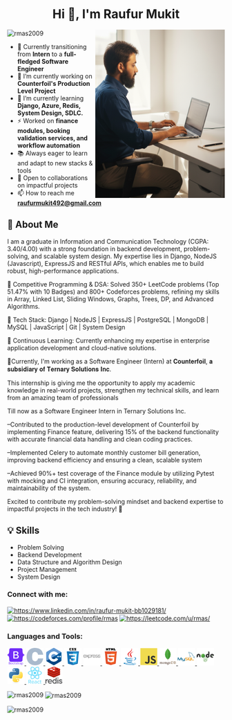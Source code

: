 

<h1 align="center">Hi 👋, I'm Raufur Mukit</h1>

<img align="right" alt="Coding"  width="300" src="profile.png">


<p align="left"> <img src="https://komarev.com/ghpvc/?username=rmas2009&label=Profile%20views&color=0e75b6&style=flat" alt="rmas2009" /> </p>

- 🌱 Currently transitioning from **Intern** to a **full-fledged Software Engineer** 
- 🔭 I’m currently working on **Counterfoil's Production Level Project**
- 🌱 I’m currently learning **Django, Azure, Redis, System Design, SDLC.**
- ⚡ Worked on **finance modules, booking validation services, and workflow automation**  
- 📚 Always eager to learn and adapt to new stacks & tools  
- 🤝 Open to collaborations on impactful projects   
- 📫 How to reach me **raufurmukit492@gmail.com**
<br clear="right"/>   <!-- 👈 This line clears the floating image -->
 ## 🚀 About Me


I am a graduate in Information and Communication Technology (CGPA: 3.40/4.00) with a strong foundation in backend development, problem-solving, and scalable system design. My expertise lies in Django, NodeJS (Javascript), ExpressJS and RESTful APIs, which enables me to build robust, high-performance applications.

🔹 Competitive Programming & DSA: Solved 350+ LeetCode problems (Top 51.47% with 10 Badges) and 800+ Codeforces problems, refining my skills in Array, Linked List, Sliding Windows, Graphs, Trees, DP, and Advanced Algorithms.

🔹 Tech Stack: Django | NodeJS | ExpressJS | PostgreSQL | MongoDB | MySQL | JavaScript | Git | System Design

🔹 Continuous Learning: Currently enhancing my expertise in enterprise application development and cloud-native solutions.


🔹Currently, I'm working as a Software Engineer (Intern) at 	𝐂𝐨𝐮𝐧𝐭𝐞𝐫𝐟𝐨𝐢𝐥, 𝐚 𝐬𝐮𝐛𝐬𝐢𝐝𝐢𝐚𝐫𝐲 𝐨𝐟 𝐓𝐞𝐫𝐧𝐚𝐫𝐲 𝐒𝐨𝐥𝐮𝐭𝐢𝐨𝐧𝐬 𝐈𝐧𝐜.

This internship is giving me the opportunity to apply my academic knowledge in real-world projects, strengthen my technical skills, and learn from an amazing team of professionals

Till now as a Software Engineer Intern in Ternary Solutions Inc.

–Contributed to the production-level development of Counterfoil by implementing Finance feature, delivering 15%
of the backend functionality with accurate financial data handling and clean coding practices.

–Implemented Celery to automate monthly customer bill generation, improving backend efficiency and ensuring a
clean, scalable system

–Achieved 90%+ test coverage of the Finance module by utilizing Pytest with mocking and CI integration, ensuring
accuracy, reliability, and maintainability of the system.

Excited to contribute my problem-solving mindset and backend expertise to impactful projects in the tech industry! 🚀

## 💡 Skills
- Problem Solving
- Backend Development
- Data Structure and Algorithm Design
- Project Management
- System Design

<h3 align="left">Connect with me:</h3>
<p align="left">
<a href="https://www.linkedin.com/in/raufur-mukit-bb1029181/" target="blank"><img align="center" src="https://raw.githubusercontent.com/rahuldkjain/github-profile-readme-generator/master/src/images/icons/Social/linked-in-alt.svg" alt="https://www.linkedin.com/in/raufur-mukit-bb1029181/" height="30" width="40" /></a>
<a href="https://codeforces.com/profile/rmas" target="blank"><img align="center" src="https://raw.githubusercontent.com/rahuldkjain/github-profile-readme-generator/master/src/images/icons/Social/codeforces.svg" alt="https://codeforces.com/profile/rmas" height="30" width="40" /></a>
<a href="https://leetcode.com/u/rmas/" target="blank"><img align="center" src="https://raw.githubusercontent.com/rahuldkjain/github-profile-readme-generator/master/src/images/icons/Social/leet-code.svg" alt="https://leetcode.com/u/rmas/" height="30" width="40" /></a>
</p>

<h3 align="left">Languages and Tools:</h3>
<p align="left"> <a href="https://getbootstrap.com" target="_blank" rel="noreferrer"> <img src="https://raw.githubusercontent.com/devicons/devicon/master/icons/bootstrap/bootstrap-plain-wordmark.svg" alt="bootstrap" width="40" height="40"/> </a> <a href="https://www.cprogramming.com/" target="_blank" rel="noreferrer"> <img src="https://raw.githubusercontent.com/devicons/devicon/master/icons/c/c-original.svg" alt="c" width="40" height="40"/> </a> <a href="https://www.w3schools.com/cpp/" target="_blank" rel="noreferrer"> <img src="https://raw.githubusercontent.com/devicons/devicon/master/icons/cplusplus/cplusplus-original.svg" alt="cplusplus" width="40" height="40"/> </a> <a href="https://www.w3schools.com/css/" target="_blank" rel="noreferrer"> <img src="https://raw.githubusercontent.com/devicons/devicon/master/icons/css3/css3-original-wordmark.svg" alt="css3" width="40" height="40"/> </a> <a href="https://expressjs.com" target="_blank" rel="noreferrer"> <img src="https://raw.githubusercontent.com/devicons/devicon/master/icons/express/express-original-wordmark.svg" alt="express" width="40" height="40"/> </a> <a href="https://www.w3.org/html/" target="_blank" rel="noreferrer"> <img src="https://raw.githubusercontent.com/devicons/devicon/master/icons/html5/html5-original-wordmark.svg" alt="html5" width="40" height="40"/> </a> <a href="https://www.java.com" target="_blank" rel="noreferrer"> <img src="https://raw.githubusercontent.com/devicons/devicon/master/icons/java/java-original.svg" alt="java" width="40" height="40"/> </a> <a href="https://developer.mozilla.org/en-US/docs/Web/JavaScript" target="_blank" rel="noreferrer"> <img src="https://raw.githubusercontent.com/devicons/devicon/master/icons/javascript/javascript-original.svg" alt="javascript" width="40" height="40"/> </a> <a href="https://www.mongodb.com/" target="_blank" rel="noreferrer"> <img src="https://raw.githubusercontent.com/devicons/devicon/master/icons/mongodb/mongodb-original-wordmark.svg" alt="mongodb" width="40" height="40"/> </a> <a href="https://www.mysql.com/" target="_blank" rel="noreferrer"> <img src="https://raw.githubusercontent.com/devicons/devicon/master/icons/mysql/mysql-original-wordmark.svg" alt="mysql" width="40" height="40"/> </a> <a href="https://nodejs.org" target="_blank" rel="noreferrer"> <img src="https://raw.githubusercontent.com/devicons/devicon/master/icons/nodejs/nodejs-original-wordmark.svg" alt="nodejs" width="40" height="40"/> </a> <a href="https://www.python.org" target="_blank" rel="noreferrer"> <img src="https://raw.githubusercontent.com/devicons/devicon/master/icons/python/python-original.svg" alt="python" width="40" height="40"/> </a> <a href="https://reactjs.org/" target="_blank" rel="noreferrer"> <img src="https://raw.githubusercontent.com/devicons/devicon/master/icons/react/react-original-wordmark.svg" alt="react" width="40" height="40"/> </a> <a href="https://redis.io" target="_blank" rel="noreferrer"> <img src="https://raw.githubusercontent.com/devicons/devicon/master/icons/redis/redis-original-wordmark.svg" alt="redis" width="40" height="40"/> </a> </p>

<p><img align="left" src="https://github-readme-stats.vercel.app/api/top-langs?username=rmas2009&show_icons=true&locale=en&layout=compact" alt="rmas2009" /></p>

<p>&nbsp;<img align="center" src="https://github-readme-stats.vercel.app/api?username=rmas2009&show_icons=true&locale=en" alt="rmas2009" /></p>

<p><img align="center" src="https://github-readme-streak-stats.herokuapp.com/?user=rmas2009&" alt="rmas2009" /></p>
